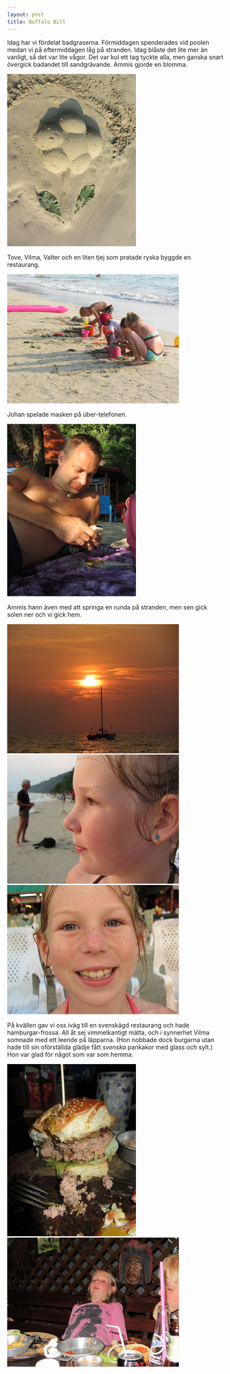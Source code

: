 ```yaml
---
layout: post
title: Buffalo Bill
---
```


Idag har vi fördelat badgraserna. Förmiddagen spenderades vid poolen medan vi på eftermiddagen låg på stranden. Idag blåste det lite mer än vanligt, så det var lite vågor. Det var kul ett tag tyckte alla, men ganska snart övergick badandet till sandgrävande. Ammis gjorde en blomma. 

<a href="/images/2012-01-27/IMG_1354.JPG"><img src="/images/2012-01-27/thumbnails/IMG_1354.JPG" /></a>

Tove, Vilma, Valter och en liten tjej som pratade ryska byggde en restaurang.

<a href="/images/2012-01-27/IMG_1359.JPG"><img src="/images/2012-01-27/thumbnails/IMG_1359.JPG" /></a>

Johan spelade masken på über-telefonen.

<a href="/images/2012-01-27/IMG_1361.JPG"><img src="/images/2012-01-27/thumbnails/IMG_1361.JPG" /></a>

Ammis hann även med att springa en runda på stranden, men sen gick solen ner och vi gick hem.

<a href="/images/2012-01-27/IMG_1364.JPG"><img src="/images/2012-01-27/thumbnails/IMG_1364.JPG" /></a>
<a href="/images/2012-01-27/IMG_1366.JPG"><img src="/images/2012-01-27/thumbnails/IMG_1366.JPG" /></a>
<a href="/images/2012-01-27/IMG_1368.JPG"><img src="/images/2012-01-27/thumbnails/IMG_1368.JPG" /></a>

På kvällen gav vi oss iväg till en svenskägd restaurang och hade hamburgar-frossa. All åt sej vimmelkantigt mätta, och i synnerhet Vilma somnade med ett leende på läpparna. (Hon nobbade dock burgarna utan hade till sin oförställda glädje fått _svenska_ pankakor med glass och sylt.) Hon var glad för något som var som hemma.

<a href="/images/2012-01-27/IMG_1380.JPG"><img src="/images/2012-01-27/thumbnails/IMG_1380.JPG" /></a>
<a href="/images/2012-01-27/IMG_1383.JPG"><img src="/images/2012-01-27/thumbnails/IMG_1383.JPG" /></a>
